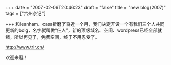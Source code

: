 +++
date = "2007-02-06T20:46:23"
draft = "false"
title = "new blog(2007)"
tags = ["六州杂记"]

+++
和leanham、casa折磨了将近一个月，我们决定开设一个有我们三个人共同更新的bolg，名字就叫做“仨人”，新的顶级域名、空间、wordpress已经全部就绪，所以再见了，免费空间，终于不用忍受了。
 
http://www.trir.cn/
 
欢迎来逛！